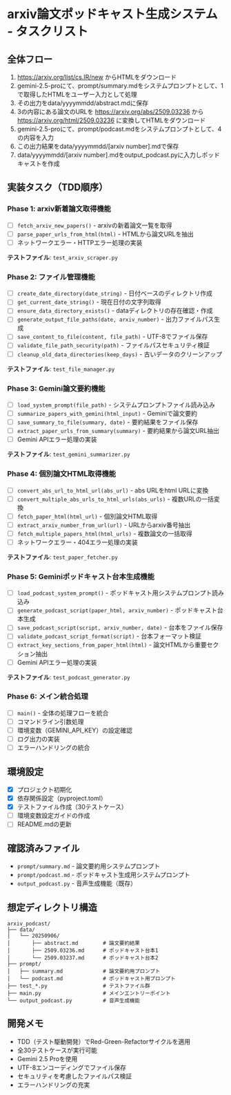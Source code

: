 # arxiv論文ポッドキャスト生成システム - タスクリスト

## 全体フロー
1. https://arxiv.org/list/cs.IR/new からHTMLをダウンロード
2. gemini-2.5-proにて、prompt/summary.mdをシステムプロンプトとして、1で取得したHTMLをユーザー入力として処理
3. その出力をdata/yyyymmdd/abstract.mdに保存
4. 3の内容にある論文のURLを https://arxiv.org/abs/2509.03236 から https://arxiv.org/html/2509.03236 に変換してHTMLをダウンロード
5. gemini-2.5-proにて、prompt/podcast.mdをシステムプロンプトとして、4の内容を入力
6. この出力結果をdata/yyyymmdd/[arxiv number].mdで保存
7. data/yyyymmdd/[arxiv number].mdをoutput_podcast.pyに入力しポッドキャストを作成

## 実装タスク（TDD順序）

### Phase 1: arxiv新着論文取得機能
- [ ] `fetch_arxiv_new_papers()` - arxivの新着論文一覧を取得
- [ ] `parse_paper_urls_from_html(html)` - HTMLから論文URLを抽出
- [ ] ネットワークエラー・HTTPエラー処理の実装

**テストファイル**: `test_arxiv_scraper.py`

### Phase 2: ファイル管理機能
- [ ] `create_date_directory(date_string)` - 日付ベースのディレクトリ作成
- [ ] `get_current_date_string()` - 現在日付の文字列取得
- [ ] `ensure_data_directory_exists()` - dataディレクトリの存在確認・作成
- [ ] `generate_output_file_paths(date, arxiv_number)` - 出力ファイルパス生成
- [ ] `save_content_to_file(content, file_path)` - UTF-8でファイル保存
- [ ] `validate_file_path_security(path)` - ファイルパスセキュリティ検証
- [ ] `cleanup_old_data_directories(keep_days)` - 古いデータのクリーンアップ

**テストファイル**: `test_file_manager.py`

### Phase 3: Gemini論文要約機能
- [ ] `load_system_prompt(file_path)` - システムプロンプトファイル読み込み
- [ ] `summarize_papers_with_gemini(html_input)` - Geminiで論文要約
- [ ] `save_summary_to_file(summary, date)` - 要約結果をファイル保存
- [ ] `extract_paper_urls_from_summary(summary)` - 要約結果から論文URL抽出
- [ ] Gemini APIエラー処理の実装

**テストファイル**: `test_gemini_summarizer.py`

### Phase 4: 個別論文HTML取得機能
- [ ] `convert_abs_url_to_html_url(abs_url)` - abs URLをhtml URLに変換
- [ ] `convert_multiple_abs_urls_to_html_urls(abs_urls)` - 複数URLの一括変換
- [ ] `fetch_paper_html(html_url)` - 個別論文HTML取得
- [ ] `extract_arxiv_number_from_url(url)` - URLからarxiv番号抽出
- [ ] `fetch_multiple_papers_html(html_urls)` - 複数論文の一括取得
- [ ] ネットワークエラー・404エラー処理の実装

**テストファイル**: `test_paper_fetcher.py`

### Phase 5: Geminiポッドキャスト台本生成機能
- [ ] `load_podcast_system_prompt()` - ポッドキャスト用システムプロンプト読み込み
- [ ] `generate_podcast_script(paper_html, arxiv_number)` - ポッドキャスト台本生成
- [ ] `save_podcast_script(script, arxiv_number, date)` - 台本をファイル保存
- [ ] `validate_podcast_script_format(script)` - 台本フォーマット検証
- [ ] `extract_key_sections_from_paper_html(html)` - 論文HTMLから重要セクション抽出
- [ ] Gemini APIエラー処理の実装

**テストファイル**: `test_podcast_generator.py`

### Phase 6: メイン統合処理
- [ ] `main()` - 全体の処理フローを統合
- [ ] コマンドライン引数処理
- [ ] 環境変数（GEMINI_API_KEY）の設定確認
- [ ] ログ出力の実装
- [ ] エラーハンドリングの統合

## 環境設定
- [x] プロジェクト初期化
- [x] 依存関係設定（pyproject.toml）
- [x] テストファイル作成（30テストケース）
- [ ] 環境変数設定ガイドの作成
- [ ] README.mdの更新

## 確認済みファイル
- `prompt/summary.md` - 論文要約用システムプロンプト
- `prompt/podcast.md` - ポッドキャスト生成用システムプロンプト
- `output_podcast.py` - 音声生成機能（既存）

## 想定ディレクトリ構造
```
arxiv_podcast/
├── data/
│   └── 20250906/
│       ├── abstract.md        # 論文要約結果
│       ├── 2509.03236.md      # ポッドキャスト台本1
│       └── 2509.03237.md      # ポッドキャスト台本2
├── prompt/
│   ├── summary.md             # 論文要約用プロンプト
│   └── podcast.md             # ポッドキャスト用プロンプト
├── test_*.py                  # テストファイル群
├── main.py                    # メインエントリーポイント
└── output_podcast.py          # 音声生成機能
```

## 開発メモ
- TDD（テスト駆動開発）でRed-Green-Refactorサイクルを適用
- 全30テストケースが実行可能
- Gemini 2.5 Proを使用
- UTF-8エンコーディングでファイル保存
- セキュリティを考慮したファイルパス検証
- エラーハンドリングの充実